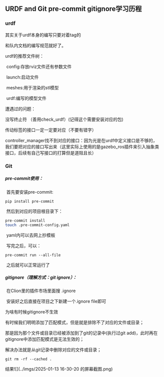 ## URDF and Git pre-commit gitignore学习历程

### urdf

其实关于urdf本身的编写只要对着tag的

[解释]: https://zhuanlan.zhihu.com/p/83280676

和队内文档的编写规范就好了。

urdf的推荐文件树：

​	config:存放rviz文件还有参数文件

​	launch:启动文件

​	meshes:用于渲染的stl模型

​	urdf:编写的模型文件

遭遇过的问题：

  没写终止符 （善用check_urdf）(记得这个需要安装对应的包)

  传动标签<transmission>的接口一定一定要对应（不要有错字）

  controller_manager找不到对应的接口：因为光是在urdf中定义接口是不够的，我们要把对应的接口写出来（这里实际上使用的是gazebo_ros插件来引入抽象类接口，后续有自己写接口的打算但是道阻且长）



### Git

##### 	pre-commit使用：

​	首先要安装pre-commit:

	pip install pre-commit

​	然后到对应的项目根目录下：

```bash
pre-commit install
touch .pre-commit-config.yaml
```

​	yaml内可以去网上抄模板

​	写完之后，可以：

```
pre-commit run --all-file
```

​	之后就可以正常运行了

##### 	gitignore（理解方式：git ignore）：

​	在Clion里的插件市场里面搜 .ignore

​	安装好之后直接在项目之下新建一个.ignore file即可



为啥有时候gitignore不生效

有时候我们明明添加了匹配模式，但是就是排除不了对应的文件或目录；

那是因为那个文件或目录已经被添加到了git的记录中(执行过git add)，此时再在gitignore中添加匹配模式是无法生效的；

解决办法就是从git记录中删除对应的文件或目录；

```
git rm -rf --cached .
```



结果![](../imgs/2025-01-13 16-30-20 的屏幕截图.png)

